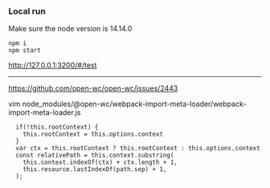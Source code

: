 ### Local run
Make sure the node version is 14.14.0

```
npm i
npm start
```

http://127.0.0.1:3200/#/test

----------


https://github.com/open-wc/open-wc/issues/2443

vim node_modules/@open-wc/webpack-import-meta-loader/webpack-import-meta-loader.js
```
  if(!this.rootContext) {
    this.rootContext = this.options.context
  }
  var ctx = this.rootContext ? this.rootContext : this.options.context
  const relativePath = this.context.substring(
    this.context.indexOf(ctx) + ctx.length + 1,
    this.resource.lastIndexOf(path.sep) + 1,
  );

```